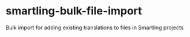 # smartling-bulk-file-import
Bulk import for adding existing translations to files in Smartling projects

